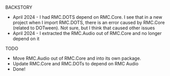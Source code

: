 BACKSTORY
* April 2024 - I had RMC.DOTS depend on RMC.Core. I see that in a new project when I import RMC.DOTS, there is an error caused by RMC.Core (related to DOTween). Not sure, but I think that caused other issues
* April 2024 - I extracted the RMC.Audio out of RMC.Core and no longer depend on it


TODO
* Move RMC.Audio out of RMC.Core and into its own package.
* Update RMC.Core and RMC.DOTs to depend on RMC Audio
* Done!